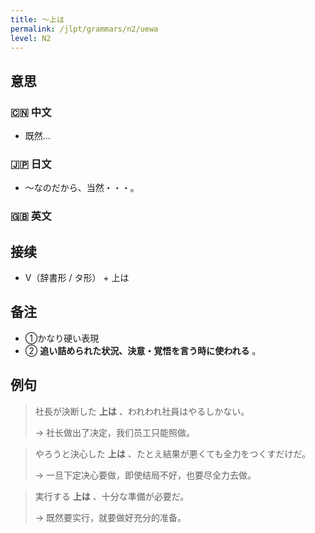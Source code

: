 ```yaml
---
title: 〜上は
permalink: /jlpt/grammars/n2/uewa
level: N2
---
```


## 意思

### 🇨🇳 中文

- 既然…

### 🇯🇵 日文

- 〜なのだから、当然・・・。

### 🇬🇧 英文


## 接续

- V（辞書形 / タ形） + 上は

## 备注

- ①かなり硬い表現
- ② **追い詰められた状況、決意・覚悟を言う時に使われる** 。

## 例句

> 社長が決断した **上は** 、われわれ社員はやるしかない。
>
> → 社长做出了决定，我们员工只能照做。

> やろうと決心した **上は** 、たとえ結果が悪くても全力をつくすだけだ。
>
> → 一旦下定决心要做，即使结局不好，也要尽全力去做。

> 実行する **上は** 、十分な準備が必要だ。
>
> → 既然要实行，就要做好充分的准备。

